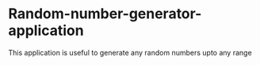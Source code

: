 # Random-number-generator-application
This application is useful to generate any random numbers upto any range 
